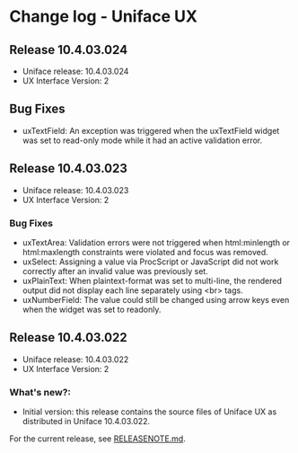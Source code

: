 # Change log - Uniface UX

## Release 10.4.03.024

- Uniface release: 10.4.03.024
- UX Interface Version: 2

## Bug Fixes

- uxTextField: An exception was triggered when the uxTextField widget was set to read-only mode while it had an active validation error.

## Release 10.4.03.023

- Uniface release: 10.4.03.023
- UX Interface Version: 2

### Bug Fixes

- uxTextArea: Validation errors were not triggered when html:minlength or html:maxlength constraints were violated and focus was removed.
- uxSelect: Assigning a value via ProcScript or JavaScript did not work correctly after an invalid value was previously set.
- uxPlainText: When plaintext-format was set to multi-line, the rendered output did not display each line separately using \<br> tags.
- uxNumberField: The value could still be changed using arrow keys even when the widget was set to readonly.

## Release 10.4.03.022

- Uniface release: 10.4.03.022
- UX Interface Version: 2

### What's new?:

- Initial version: this release contains the source files of Uniface UX as distributed in Uniface 10.4.03.022.

For the current release, see [RELEASENOTE.md](RELEASENOTE.md).
